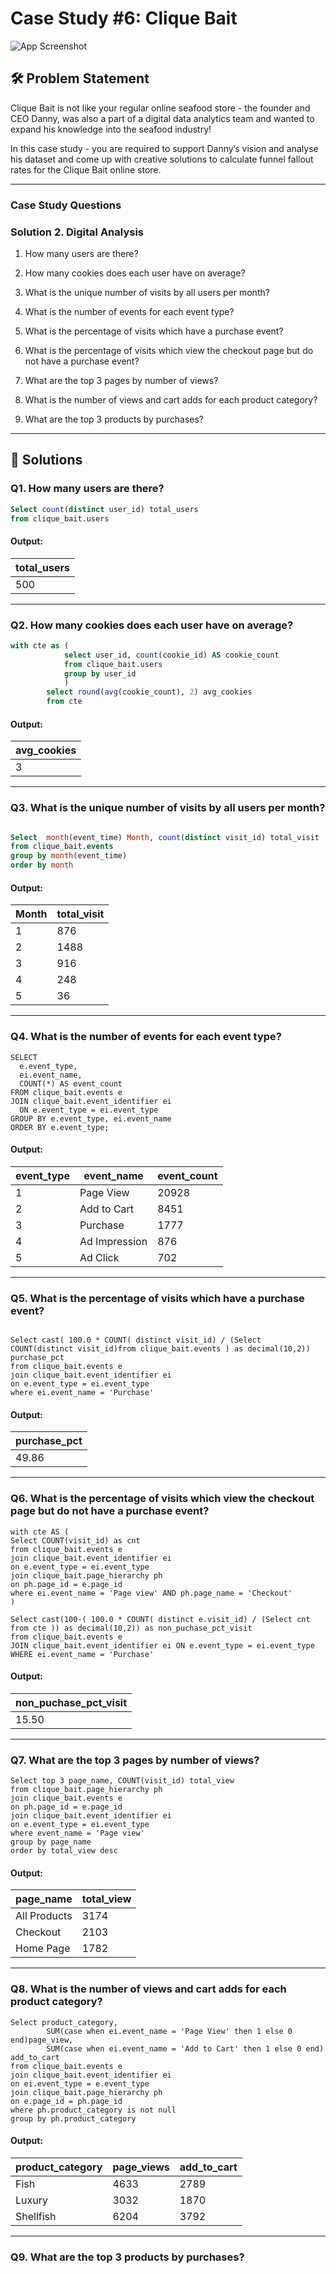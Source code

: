
# Case Study #6: Clique Bait

![App Screenshot](https://raw.githubusercontent.com/Akhand-p-singh/8-Week-SQL-Challenge/master/Images/Case%20Study%206.png)


## 🛠️ Problem Statement

Clique Bait is not like your regular online seafood store - the founder and CEO Danny, was also a part of a digital data analytics team and wanted to expand his knowledge into the seafood industry!

In this case study - you are required to support Danny’s vision and analyse his dataset and come up with creative solutions to calculate funnel fallout rates for the Clique Bait online store.

---

### Case Study Questions

### Solution 2. Digital Analysis

1. How many users are there?

2. How many cookies does each user have on average?

3. What is the unique number of visits by all users per month?

4. What is the number of events for each event type?

5. What is the percentage of visits which have a purchase event?

6. What is the percentage of visits which view the checkout page but do not have a purchase event?

7. What are the top 3 pages by number of views?

8. What is the number of views and cart adds for each product category?

9. What are the top 3 products by purchases?

---
## 🚀 Solutions

### **Q1. How many users are there?**

```sql
Select count(distinct user_id) total_users
from clique_bait.users
```

#### Output:
| total_users  |
|--------------|
| 500          |

---

### **Q2. How many cookies does each user have on average?**

```SQL
with cte as (
			select user_id, count(cookie_id) AS cookie_count
			from clique_bait.users
			group by user_id
			)
		select round(avg(cookie_count), 2) avg_cookies
		from cte
```
#### Output:
| avg_cookies  |
|------------- |
| 3            |

---
### **Q3. What is the unique number of visits by all users per month?**

```SQL

Select  month(event_time) Month, count(distinct visit_id) total_visit
from clique_bait.events
group by month(event_time)
order by month
```

#### Output:
| Month | total_visit  |
|--------|---------------|
| 1      | 876           |
| 2      | 1488          |
| 3      | 916           |
| 4      | 248           |
| 5      | 36            |

---
### **Q4. What is the number of events for each event type?**

```
SELECT 
  e.event_type,
  ei.event_name,
  COUNT(*) AS event_count
FROM clique_bait.events e
JOIN clique_bait.event_identifier ei
  ON e.event_type = ei.event_type
GROUP BY e.event_type, ei.event_name
ORDER BY e.event_type;
```
#### Output:
| event_type | event_name    | event_count  |
|------------|---------------|--------------|
| 1          | Page View     | 20928        |
| 2          | Add to Cart   | 8451         |
| 3          | Purchase      | 1777         |
| 4          | Ad Impression | 876          |
| 5          | Ad Click      | 702          |


---

### **Q5. What is the percentage of visits which have a purchase event?**

```

Select cast( 100.0 * COUNT( distinct visit_id) / (Select COUNT(distinct visit_id)from clique_bait.events ) as decimal(10,2)) purchase_pct
from clique_bait.events e
join clique_bait.event_identifier ei
on e.event_type = ei.event_type
where ei.event_name = 'Purchase'

```

#### Output:
| purchase_pct  |
|---------------|
| 49.86         |

---

### **Q6. What is the percentage of visits which view the checkout page but do not have a purchase event?**

```
with cte AS (
Select COUNT(visit_id) as cnt
from clique_bait.events e
join clique_bait.event_identifier ei
on e.event_type = ei.event_type
join clique_bait.page_hierarchy ph
on ph.page_id = e.page_id
where ei.event_name = 'Page view' AND ph.page_name = 'Checkout'
)

Select cast(100-( 100.0 * COUNT( distinct e.visit_id) / (Select cnt from cte )) as decimal(10,2)) as non_puchase_pct_visit
from clique_bait.events e
JOIN clique_bait.event_identifier ei ON e.event_type = ei.event_type
WHERE ei.event_name = 'Purchase'

```
#### Output:

| non_puchase_pct_visit           |
|---------------------------------|
| 15.50                           |

---

### **Q7. What are the top 3 pages by number of views?**

```
Select top 3 page_name, COUNT(visit_id) total_view
from clique_bait.page_hierarchy ph
join clique_bait.events e
on ph.page_id = e.page_id
join clique_bait.event_identifier ei
on e.event_type = ei.event_type
where event_name = 'Page view'
group by page_name
order by total_view desc

```
#### Output:
| page_name    | total_view  |
|--------------|-------------|
| All Products | 3174        |
| Checkout     | 2103        |
| Home Page    | 1782        |


---

### **Q8. What is the number of views and cart adds for each product category?**

```
Select product_category, 
		SUM(case when ei.event_name = 'Page View' then 1 else 0 end)page_view,
		SUM(case when ei.event_name = 'Add to Cart' then 1 else 0 end) add_to_cart
from clique_bait.events e
join clique_bait.event_identifier ei
on ei.event_type = e.event_type
join clique_bait.page_hierarchy ph
on e.page_id = ph.page_id
where ph.product_category is not null
group by ph.product_category

```
#### Output:
| product_category | page_views | add_to_cart  |
|------------------|------------|------------|
| Fish             | 4633       | 2789       |
| Luxury           | 3032       | 1870       |
| Shellfish        | 6204       | 3792       |

---

### **Q9. What are the top 3 products by purchases?**